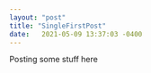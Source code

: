 ```yaml
---
layout: "post"
title: "SingleFirstPost"
date:   2021-05-09 13:37:03 -0400
---
```


Posting some stuff here
